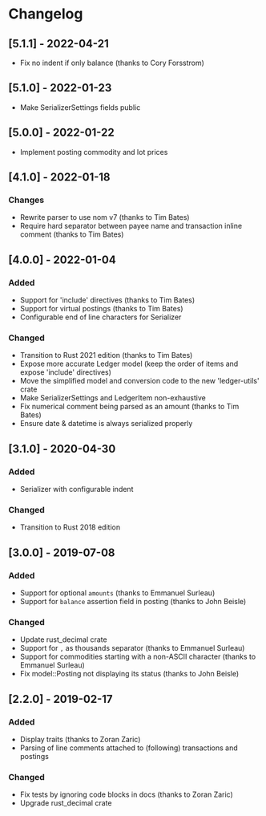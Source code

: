 # Changelog

## [5.1.1] - 2022-04-21

- Fix no indent if only balance (thanks to Cory Forsstrom)

## [5.1.0] - 2022-01-23

- Make SerializerSettings fields public

## [5.0.0] - 2022-01-22

- Implement posting commodity and lot prices

## [4.1.0] - 2022-01-18

### Changes

- Rewrite parser to use nom v7 (thanks to Tim Bates)
- Require hard separator between payee name and transaction inline comment (thanks to Tim Bates) 

## [4.0.0] - 2022-01-04

### Added

- Support for 'include' directives (thanks to Tim Bates)
- Support for virtual postings (thanks to Tim Bates)
- Configurable end of line characters for Serializer

### Changed

- Transition to Rust 2021 edition (thanks to Tim Bates)
- Expose more accurate Ledger model (keep the order of items and expose 'include' directives)
- Move the simplified model and conversion code to the new 'ledger-utils' crate
- Make SerializerSettings and LedgerItem non-exhaustive
- Fix numerical comment being parsed as an amount (thanks to Tim Bates)
- Ensure date & datetime is always serialized properly

## [3.1.0] - 2020-04-30

### Added

- Serializer with configurable indent

### Changed

- Transition to Rust 2018 edition

## [3.0.0] - 2019-07-08

### Added

- Support for optional `amounts` (thanks to Emmanuel Surleau)
- Support for `balance` assertion field in posting (thanks to John Beisle)

### Changed

- Update rust_decimal crate
- Support for `,` as thousands separator (thanks to Emmanuel Surleau)
- Support for commodities starting with a non-ASCII character (thanks to Emmanuel Surleau)
- Fix model::Posting not displaying its status (thanks to John Beisle)

## [2.2.0] - 2019-02-17

### Added

- Display traits (thanks to Zoran Zaric)
- Parsing of line comments attached to (following) transactions and postings

### Changed

- Fix tests by ignoring code blocks in docs (thanks to Zoran Zaric)
- Upgrade rust_decimal crate
